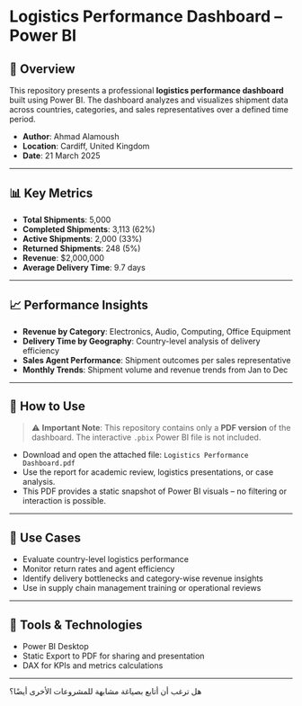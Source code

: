 


# Logistics Performance Dashboard – Power BI

## 📌 Overview

This repository presents a professional **logistics performance dashboard** built using Power BI. The dashboard analyzes and visualizes shipment data across countries, categories, and sales representatives over a defined time period.

* **Author**: Ahmad Alamoush
* **Location**: Cardiff, United Kingdom
* **Date**: 21 March 2025

---

## 📊 Key Metrics

* **Total Shipments**: 5,000
* **Completed Shipments**: 3,113 (62%)
* **Active Shipments**: 2,000 (33%)
* **Returned Shipments**: 248 (5%)
* **Revenue**: \$2,000,000
* **Average Delivery Time**: 9.7 days

---

## 📈 Performance Insights

* **Revenue by Category**: Electronics, Audio, Computing, Office Equipment
* **Delivery Time by Geography**: Country-level analysis of delivery efficiency
* **Sales Agent Performance**: Shipment outcomes per sales representative
* **Monthly Trends**: Shipment volume and revenue trends from Jan to Dec

---

## 📄 How to Use

> ⚠️ **Important Note**: This repository contains only a **PDF version** of the dashboard.
> The interactive `.pbix` Power BI file is not included.

* Download and open the attached file: `Logistics Performance Dashboard.pdf`
* Use the report for academic review, logistics presentations, or case analysis.
* This PDF provides a static snapshot of Power BI visuals – no filtering or interaction is possible.

---

## 💼 Use Cases

* Evaluate country-level logistics performance
* Monitor return rates and agent efficiency
* Identify delivery bottlenecks and category-wise revenue insights
* Use in supply chain management training or operational reviews

---

## 🧰 Tools & Technologies

* Power BI Desktop
* Static Export to PDF for sharing and presentation
* DAX for KPIs and metrics calculations

---


هل ترغب أن أتابع بصياغة مشابهة للمشروعات الأخرى أيضًا؟
